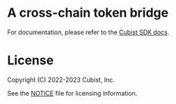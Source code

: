 # A cross-chain token bridge

For documentation, please refer to the [Cubist SDK docs](https://docs.cubist.dev/guide/advanced-examples/Cross-chain-token-bridge).

# License

Copyright (C) 2022-2023 Cubist, Inc.

See the [NOTICE](NOTICE) file for licensing information.
